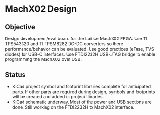 # MachX02 Design
## Objective
Design development/eval board for the Lattice MachX02 FPGA. Use TI TPS543320 and TI TPSM8282 DC-DC converters so there performance/behavior can be evaluated. Use good practices (eFuse, TVS diodes) for USB-C interfaces. Use FTDI2232H USB-JTAG bridge to enable programming the MachX02 over USB.
## Status
- KiCad project symbol and footprint libraries complete for anticipated parts. If other parts are required during design, symbols and footprints will be created and added to project libraries.
- KiCad schematic underway. Most of the power and USB sections are done. Still working on the FTDI2232H to MachX02 interface.
